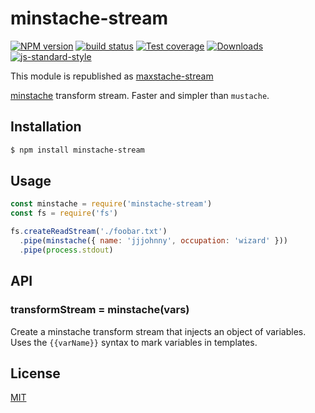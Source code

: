# minstache-stream
[![NPM version][npm-image]][npm-url]
[![build status][travis-image]][travis-url]
[![Test coverage][codecov-image]][codecov-url]
[![Downloads][downloads-image]][downloads-url]
[![js-standard-style][standard-image]][standard-url]

This module is republished as
[maxstache-stream](https://github.com/yoshuawuyts/maxstache-stream)

[minstache][0] transform stream. Faster and simpler than `mustache`.

## Installation
```sh
$ npm install minstache-stream
```

## Usage
```js
const minstache = require('minstache-stream')
const fs = require('fs')

fs.createReadStream('./foobar.txt')
  .pipe(minstache({ name: 'jjjohnny', occupation: 'wizard' }))
  .pipe(process.stdout)
```

## API
### transformStream = minstache(vars)
Create a minstache transform stream that injects an object of variables. Uses
the `{{varName}}` syntax to mark variables in templates.

## License
[MIT](https://tldrlegal.com/license/mit-license)

[npm-image]: https://img.shields.io/npm/v/minstache-stream.svg?style=flat-square
[npm-url]: https://npmjs.org/package/minstache-stream
[travis-image]: https://img.shields.io/travis/yoshuawuyts/minstache-stream/master.svg?style=flat-square
[travis-url]: https://travis-ci.org/yoshuawuyts/minstache-stream
[codecov-image]: https://img.shields.io/codecov/c/github/yoshuawuyts/minstache-stream/master.svg?style=flat-square
[codecov-url]: https://codecov.io/github/yoshuawuyts/minstache-stream
[downloads-image]: http://img.shields.io/npm/dm/minstache-stream.svg?style=flat-square
[downloads-url]: https://npmjs.org/package/minstache-stream
[standard-image]: https://img.shields.io/badge/code%20style-standard-brightgreen.svg?style=flat-square
[standard-url]: https://github.com/feross/standard

[0]: https://github.com/tj/minstache
